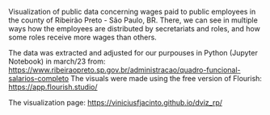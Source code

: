 Visualization of public data concerning wages paid to public employees in the county of Ribeirão Preto - São Paulo, BR. There, we can see in multiple ways how the employees are distributed by secretariats and roles, and how some roles receive more wages than others.

The data was extracted and adjusted for our purpouses in Python (Jupyter Notebook) in march/23 from: https://www.ribeiraopreto.sp.gov.br/administracao/quadro-funcional-salarios-completo
The visuals were made using the free version of Flourish: https://app.flourish.studio/

The visualization page: https://viniciusfjacinto.github.io/dviz_rp/
